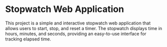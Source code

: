 # Stopwatch Web Application
This project is a simple and interactive stopwatch web application that allows users to start, stop, and reset a timer. The stopwatch displays time in hours, minutes, and seconds, providing an easy-to-use interface for tracking elapsed time.
